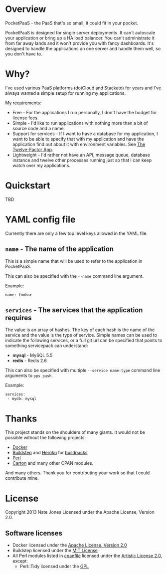 # Overview

PocketPaaS - the PaaS that's so small, it could fit in your pocket.

PocketPaaS is designed for single server deployments.  It can't autoscale your
application or bring up a HA load balancer.  You can't administrate it from far
away lands and it won't provide you with fancy dashboards.  It's designed to
handle the applications on one server and handle them well, so you don't have
to.

# Why?

I've used various PaaS platforms (dotCloud and Stackato) for years and I've always wanted a simple setup for running my applications.

My requirements:

* Free - For the applications I run personally, I don't have the budget for license fees.
* Simple - I'd like to run applications with nothing more than a bit of source code and a name.
* Support for services - If I want to have a database for my application, I want to be able to specify that with my application and have the application find out about it with environment variables.  See [The Twelve-Factor App](http://12factor.net/).
* Lightweight - I'd rather not have an API, message queue, database instance and twelve other processes running just so that I can keep watch over my applications.

# Quickstart

TBD

# YAML config file

Currently there are only a few top level keys allowed in the YAML file.

## `name` - The name of the application

This is a simple name that will be used to refer to the application in
PocketPaaS.

This can also be specified with the `--name` command line argument.

Example:

```
name: foobar
```

## `services` - The services that the application requires

The value is an array of hashes.  The key of each hash is the name of the
service and the value is the type of service.  Simple names can be used to
indicate the following services, or a full git url can be specified that points
to something servicepack can understand:

* **mysql** - MySQL 5.5
* **redis** - Redis 2.6

This can also be specified with multiple `--service name:type` command line
arguments to `pps push`.

Example:

```
services:
 - mydb: mysql
```

# Thanks

This project stands on the shoulders of many giants.  It would not be possible without the following projects:

* [Docker](http://docker.io)
* [Buildstep](https://github.com/progrium/buildstep) and [Heroku](https://www.heroku.com/) for [buildpacks](https://devcenter.heroku.com/articles/buildpacks)
* [Perl](http://perl.org)
* [Carton](https://metacpan.org/module/Carton) and many other CPAN modules.

And many others.  Thank you for contributing your work so that I could contribute mine.

# License

Copyright 2013 Nate Jones
Licensed under the Apache License, Version 2.0.

## Software licenses

* Docker licensed under the [Apache License, Version 2.0](http://opensource.org/licenses/Apache-2.0)
* Buildstep licensed under the [MIT License](http://opensource.org/licenses/MIT)
* All Perl modules listed in [cpanfile](cpanfile) licensed under the [Artistic License 2.0](http://opensource.org/licenses/Artistic-2.0), except:
  * Perl::Tidy licensed under the [GPL](http://opensource.org/licenses/gpl-license)
